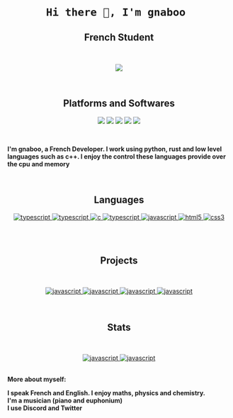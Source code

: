<h1 align="center"><code>Hi there 👋, I'm gnaboo </h1></code>

<h2 align="center"><strong>French Student</strong></h2>

<br>

<p align="center">
<img src="https://readme-typing-svg.herokuapp.com?size=20&duration=5000&color=78F7BB&center=true&vCenter=true&lines=Welcome+to+my+GitHub+Profil">
</p>

<br>

<strong><h2 align="center">Platforms and Softwares</h2></strong>

<p align="center">
  <img src="https://img.shields.io/badge/Windows-10-292e33?style=flat-square&logo=microsoft&logoColor=ffffff">
  <img src="https://img.shields.io/badge/Linux-Kali-292e33?style=flat-square&logo=Kali-Linux&logoColor=ffffff">
  <img src="https://img.shields.io/badge/Vscode-292e33?style=flat-square&logo=visualstudiocode&logoColor=ffffff">
  <img src="https://img.shields.io/badge/BROWSER-OperaGx-292e33?style=flat-square&logo=Opera">
  <img src="https://img.shields.io/badge/BROWSER-Tor-292e33?style=flat-square&logo=Tor-Project">
</p>

<br>

<p align="center;">
  <strong>
  I'm gnaboo, a French Developer. I work using python, rust and low level languages such as c++. I enjoy the control these languages provide over the cpu and memory
  </strong>
</p>

<br>

<strong><h2 align="center">Languages</h2></strong>

<p align="center">
  <a href="https://www.python.org/" target="_blank"> 
    <img src="https://img.shields.io/badge/python-ffffff.svg?style=for-the-badge&logo=python&logoColor=black"
      alt="typescript"/>
  </a>
    <a href="https://en.wikipedia.org/wiki/Assembly_language" target="_blank"> 
    <img src="https://img.shields.io/badge/Assembly-000000.svg?style=for-the-badge"
      alt="typescript"/>
  </a>
  <a href="https://fr.wikipedia.org/wiki/C%2B%2B" target="_blank"> 
    <img src="https://img.shields.io/badge/C%2B%2B%20-ffffff?style=for-the-badge&logo=cplusplus&logoColor=black"
      alt="c"/>
  </a>
  </a>
    <a href="https://www.python.org/" target="_blank"> 
    <img src="https://img.shields.io/badge/Markdown-000000.svg?style=for-the-badge&logo=markdown&logoColor=white"
      alt="typescript"/>
  </a>
  <a href="https://www.rust-lang.org" target="_blank"> 
    <img src="https://img.shields.io/badge/rust lang-ffffff.svg?style=for-the-badge&logo=rust&logoColor=black"
      alt="javascript"/> 
  </a>
  <a href="https://www.w3.org/html/" target="_blank"> 
    <img src="https://img.shields.io/badge/html-000000.svg?style=for-the-badge&logo=html5&logoColor=white"
      alt="html5"/> 
  </a>
  <a href="https://www.w3schools.com/css/" target="_blank">
    <img src="https://img.shields.io/badge/css-ffffff.svg?style=for-the-badge&logo=css3&logoColor=black"
      alt="css3"/>
  </a>
</p>

<br>

<br>

<strong><h2 align="center">Projects</h2></strong>

<br>

<p align="center">
<a href="https://github.com/gnaboo/RSA" target="_blank"> 
    <img src="https://github-readme-stats.vercel.app/api/pin/?username=gnaboo&repo=RSA&theme=cobalt"
      alt="javascript"/> 
  </a>
<a href="https://github.com/gnaboo/DLogger" target="_blank"> 
    <img src="https://github-readme-stats.vercel.app/api/pin/?username=gnaboo&repo=DLogger&theme=material-palenight"
      alt="javascript"/> 
  </a>
<a href="https://github.com/gnaboo/DiscordRansom" target="_blank"> 
    <img src="https://github-readme-stats.vercel.app/api/pin/?username=gnaboo&repo=DiscordRansom&theme=jolly"
      alt="javascript"/> 
  </a>
  <a href="https://github.com/gnaboo/smp" target="_blank"> 
    <img src="https://github-readme-stats.vercel.app/api/pin/?username=gnaboo&repo=smp&theme=outrun"
      alt="javascript"/> 
  </a>
</p>

<br>

<strong><h2 align="center">Stats</h2></strong>

<br>

<p align="center">
<a href="https://github.com/gnaboo/RSA" target="_blank"> 
    <img src="https://github-readme-stats.vercel.app/api?username=gnaboo&show_icons=true&theme=onedark"
      alt="javascript"/> 
  </a>
  <a href="https://github.com/gnaboo" target="_blank"> 
    <img src="https://github-readme-stats.vercel.app/api/top-langs/?username=gnaboo&layout=compact&theme=onedark"
      alt="javascript"/> 
  </a>
<p>

<br>

<strong>
  More about myself:

  I speak French and English. I enjoy maths, physics and chemistry. <br>
  I'm a musician (piano and euphonium) <br>
  I use Discord and Twitter <br>
</strong>


